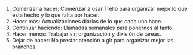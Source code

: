 1. Comenzar a hacer: Comenzar a usar Trello para organizar mejor lo que esta hecho y lo que falta por hacer.
2. Hacer más: Actualizaciones diarias de lo que cada uno hace.
3. Continuar haciendo: Llamadas semanales para ponernos al tanto.
4. Hacer menos: Trabajar sin organización y división de tareas.
5. Dejar de hacer: No prestar atención a git para organizar mejor las branches.
